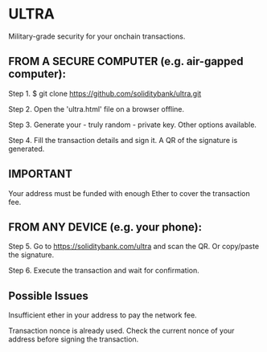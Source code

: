 # ULTRA
Military-grade security for your onchain transactions.

## FROM A SECURE COMPUTER (e.g. air-gapped computer):
Step 1. $ git clone https://github.com/soliditybank/ultra.git

Step 2. Open the 'ultra.html' file on a browser offline.

Step 3. Generate your - truly random - private key. Other options available.

Step 4. Fill the transaction details and sign it. A QR of the signature is generated.

## IMPORTANT
Your address must be funded with enough Ether to cover the transaction fee.

## FROM ANY DEVICE (e.g. your phone):
Step 5. Go to https://soliditybank.com/ultra and scan the QR. Or copy/paste the signature.

Step 6. Execute the transaction and wait for confirmation.

## Possible Issues
Insufficient ether in your address to pay the network fee.

Transaction nonce is already used. Check the current nonce of your address before signing the transaction.
